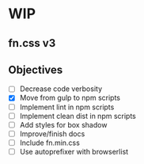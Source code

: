 # WIP

## fn.css v3

## Objectives

- [ ] Decrease code verbosity
- [x] Move from gulp to npm scripts
- [ ] Implement lint in npm scripts
- [ ] Implement clean dist in npm scripts
- [ ] Add styles for box shadow
- [ ] Improve/finish docs
- [ ] Include fn.min.css
- [ ] Use autoprefixer with browserlist
